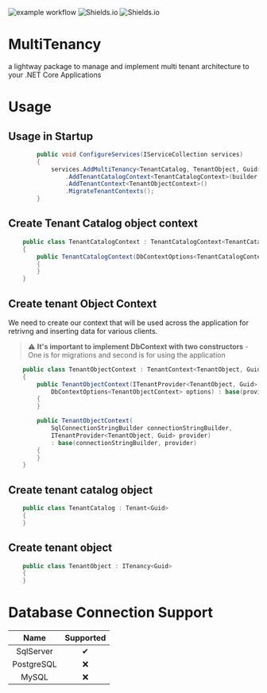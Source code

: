 ![example workflow](https://github.com/rafoch/MT/actions/workflows/dotnet.yml/badge.svg)
![Shields.io](https://img.shields.io/nuget/v/MultiTenancy.Core?color=dd&label=MultiTenancy.Core)
![Shields.io](https://img.shields.io/nuget/dt/MultiTenancy.Core?label=downloads)
# MultiTenancy
a lightway package to manage and implement multi tenant architecture to your .NET Core Applications

# Usage

## Usage in Startup

```csharp
        public void ConfigureServices(IServiceCollection services)
        {
            services.AddMultiTenancy<TenantCatalog, TenantObject, Guid>()
                .AddTenantCatalogContext<TenantCatalogContext>(builder => builder.UseSqlServer("dsa"))
                .AddTenantContext<TenantObjectContext>()
                .MigrateTenantContexts();
        }
```

## Create Tenant Catalog object context

```csharp
    public class TenantCatalogContext : TenantCatalogContext<TenantCatalog, Guid>
    {
        public TenantCatalogContext(DbContextOptions<TenantCatalogContext> options) : base(options)
        {
        }
    }
```

## Create tenant Object Context
We need to create our context that will be used across the application for retrivng and inserting data for various clients.
> :warning: **It's important to implement DbContext with two constructors** - One is for migrations and second is for using the application
```csharp
    public class TenantObjectContext : TenantContext<TenantObject, Guid>
    {
        public TenantObjectContext(ITenantProvider<TenantObject, Guid> provider,
            DbContextOptions<TenantObjectContext> options) : base(provider, options)
        {
        }

        public TenantObjectContext(
            SqlConnectionStringBuilder connectionStringBuilder, 
            ITenantProvider<TenantObject, Guid> provider) 
            : base(connectionStringBuilder, provider)
        {
        }
    }
```

## Create tenant catalog object
```csharp
    public class TenantCatalog : Tenant<Guid>
    {
    }
```
## Create tenant object 
```csharp
    public class TenantObject : ITenancy<Guid>
    {
    }
```

# Database Connection Support
| Name | Supported |
| :--: | :--: |
| SqlServer | ✔ |
| PostgreSQL | ❌ |
| MySQL | ❌ |
